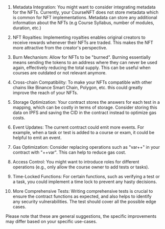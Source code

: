 1. Metadata Integration: You might want to consider integrating metadata for the NFTs. Currently, your CourseNFT does not store metadata which is common for NFT implementations. Metadata can store any additional information about the NFTs (e.g Course Syllabus, number of modules, duration, etc.)

2. NFT Royalties: Implementing royalties enables original creators to receive rewards whenever their NFTs are traded. This makes the NFT more attractive from the creator's perspective.

3. Burn Mechanism: Allow for NFTs to be "burned". Burning essentially means sending the tokens to an address where they can never be used again, effectively reducing the total supply. This can be useful when courses are outdated or not relevant anymore.

4. Cross-chain Compatibility: To make your NFTs compatible with other chains like Binance Smart Chain, Polygon, etc. this could greatly improve the reach of your NFTs.

5. Storage Optimization: Your contract stores the answers for each test in a mapping, which can be costly in terms of storage. Consider storing this data on IPFS and saving the CID in the contract instead to optimize gas costs.

6. Event Updates: The current contract could emit more events. For example, when a task or test is added to a course or exam, it could be helpful to emit an event.

7. Gas Optimization: Consider replacing operations such as "var++" in your contract with "++var". This can help to reduce gas cost.

8. Access Control: You might want to introduce roles for different operations (e.g., only allow the course owner to add tests or tasks).

9. Time-Locked Functions: For certain functions, such as verifying a test or a task, you could implement a time lock to prevent any hasty decisions.

10. More Comprehensive Tests: Writing comprehensive tests is crucial to ensure the contract functions as expected, and also helps to identify any security vulnerabilities. The test should cover all the possible edge cases.

Please note that these are general suggestions, the specific improvements may differ based on your specific use-cases.
